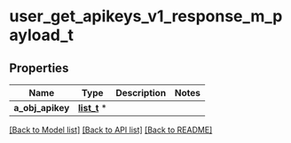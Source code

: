 # user_get_apikeys_v1_response_m_payload_t

## Properties
Name | Type | Description | Notes
------------ | ------------- | ------------- | -------------
**a_obj_apikey** | [**list_t**](apikey_response.md) \* |  | 

[[Back to Model list]](../README.md#documentation-for-models) [[Back to API list]](../README.md#documentation-for-api-endpoints) [[Back to README]](../README.md)


